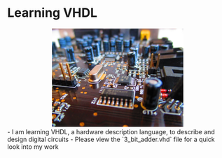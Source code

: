 # Learning VHDL
<div align="center">
<img src="img/circuit-board.jpeg" alt="A circuit board" width="300"/>
</div>
- I am learning VHDL, a hardware description language, to describe and design digital circuits
- Please view the `3_bit_adder.vhd` file for a quick look into my work

